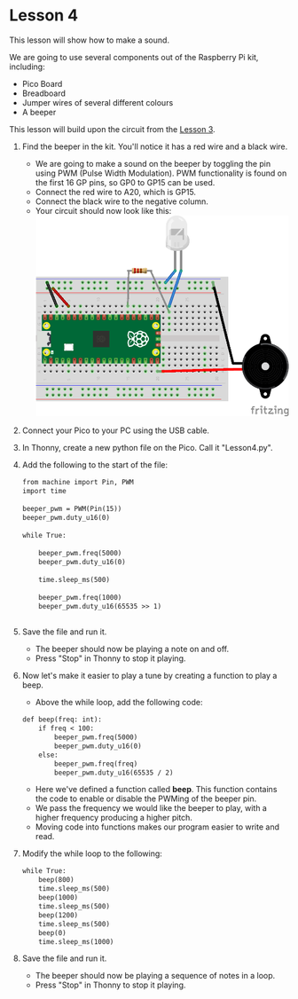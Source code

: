 # Lesson 4
This lesson will show how to make a sound.

We are going to use several components out of the Raspberry Pi kit, including:
- Pico Board
- Breadboard
- Jumper wires of several different colours
- A beeper

This lesson will build upon the circuit from the [Lesson 3](../Lesson3/README.md).

1. Find the beeper in the kit. You'll notice it has a red wire and a black wire.
    - We are going to make a sound on the beeper by toggling the pin using PWM (Pulse Width Modulation). PWM functionality is found on the first 16 GP pins, so GP0 to GP15 can be used.
    - Connect the red wire to A20, which is GP15.
    - Connect the black wire to the negative column.
    - Your circuit should now look like this:
    ![](Lesson3_Buzzer.png)
0. Connect your Pico to your PC using the USB cable.
0. In Thonny, create a new python file on the Pico. Call it "Lesson4.py".
0. Add the following to the start of the file:

    ```
    from machine import Pin, PWM
    import time

    beeper_pwm = PWM(Pin(15))
    beeper_pwm.duty_u16(0)

    while True:

        beeper_pwm.freq(5000)
        beeper_pwm.duty_u16(0)
        
        time.sleep_ms(500)

        beeper_pwm.freq(1000)
        beeper_pwm.duty_u16(65535 >> 1)
        
    ```
0. Save the file and run it.
    - The beeper should now be playing a note on and off.
    - Press "Stop" in Thonny to stop it playing.
0. Now let's make it easier to play a tune by creating a function to play a beep.
    - Above the while loop, add the following code:

    ```
    def beep(freq: int):
        if freq < 100:
            beeper_pwm.freq(5000)
            beeper_pwm.duty_u16(0)
        else:
            beeper_pwm.freq(freq)
            beeper_pwm.duty_u16(65535 / 2)
    ```
    - Here we've defined a function called __beep__. This function contains the code to enable or disable the PWMing of the beeper pin.
    - We pass the frequency we would like the beeper to play, with a higher frequency producing a higher pitch.
    - Moving code into functions makes our program easier to write and read.
0. Modify the while loop to the following:

    ```
    while True:
        beep(800)
        time.sleep_ms(500)
        beep(1000)
        time.sleep_ms(500)
        beep(1200)
        time.sleep_ms(500)
        beep(0)
        time.sleep_ms(1000)
    ```
0. Save the file and run it.
    - The beeper should now be playing a sequence of notes in a loop.
    - Press "Stop" in Thonny to stop it playing.